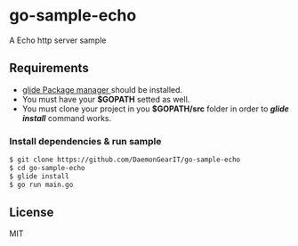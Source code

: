 # go-sample-echo

A Echo http server sample

## Requirements

* [glide Package manager ](https://github.com/Masterminds/glide) should be installed.
* You must have your **$GOPATH** setted as well.
* You must clone your project in you **$GOPATH/src** folder in order to ***glide install*** command works.

### Install dependencies & run sample

```bash
$ git clone https://github.com/DaemonGearIT/go-sample-echo
$ cd go-sample-echo
$ glide install
$ go run main.go
```

## License
MIT
